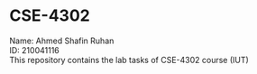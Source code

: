 # CSE-4302
Name: Ahmed Shafin Ruhan <br>
ID: 210041116 <br>
This repository contains the lab tasks of CSE-4302 course (IUT)



